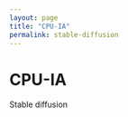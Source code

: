 ```yaml
---
layout: page
title: "CPU-IA"
permalink: stable-diffusion
---
```

# CPU-IA
Stable diffusion

<script type="module"
src="https://gradio.s3-us-west-2.amazonaws.com/3.5/gradio.js">
</script>

<gradio-app space="stabilityai/stable-diffusion"></gradio-app>
